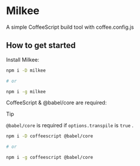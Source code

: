 # Milkee

A simple CoffeeScript build tool with coffee.config.js

## How to get started

Install Milkee:

```bash
npm i -D milkee

# or

npm i -g milkee
```

CoffeeScript & @babel/core are required:

> [!TIP]
> `@babel/core` is required if `options.transpile` is `true` .

```bash
npm i -D coffeescript @babel/core

# or

npm i -g coffeescript @babel/core
```
